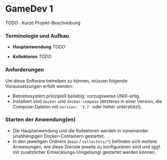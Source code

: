 # GameDev 1

_TODO_ : Kurze Projekt-Beschreibung

### Terminologie und Aufbau

 * **Hauptanwendung** _TODO_

 * **Kollektoren** _TODO_

### Anforderungen

Um diese Software betreiben zu können, müssen folgende Voraussetzungen erfüllt werden:

 * Betriebssystem prinzipiell beliebig; vorzugsweise UNIX-artig.
 * Installiert sind `docker` und `docker-compose` (letzteres in einer Version, die Compose-Dateien mit `version: '3.7'` oder höher unterstützt).

### Starten der Anwendung(en)

 * Die Hauptanwendung und die Kollektoren werden in voneinander unabhängigen Docker-Containern gestartet.
 * In den jeweiligen Ordnern (`main` / `collectors/*`) befinden sich weitere Anweisungen, wie diese Dienste jeweils zu konfigurieren sind und (ggf. mit zusätzlicher Entwicklungs-Umgebung) gestartet werden können.
